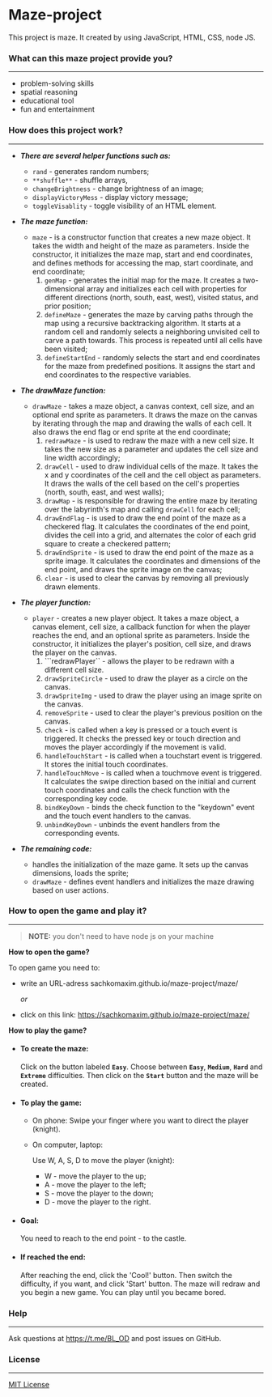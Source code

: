 # Maze-project

This project is maze. It created by using JavaScript, HTML, CSS, node JS.

### What can this maze project provide you?
<hr>

* problem-solving skills
* spatial reasoning
* educational tool
* fun and entertainment

### How does this project work?
<hr>

- ***There are several helper functions such as:***
    - ```rand```  - generates random numbers; 
    - ```**shuffle**``` - shuffle arrays, 
    - ```changeBrightness``` - change brightness of an image;
    - ```displayVictoryMess``` - display victory message; 
    - ```toggleVisablity``` - toggle visibility of an HTML element.

- ***The maze function:***
    - ```maze``` - is a constructor function that creates a new maze object. It takes the width and height of the maze as parameters. Inside the constructor, it initializes the maze map, start and end coordinates, and defines methods for accessing the map, start coordinate, and end coordinate;
        1. ```genMap``` - generates the initial map for the maze. It creates a two-dimensional array and initializes each cell with properties for different directions (north, south, east, west), visited status, and prior position;
        2.  ```defineMaze``` - generates the maze by carving paths through the map using a recursive backtracking algorithm. It starts at a random cell and randomly selects a neighboring unvisited cell to carve a path towards. This process is repeated until all cells have been visited;
        3.  ```defineStartEnd``` - randomly selects the start and end coordinates for the maze from predefined positions. It assigns the start and end coordinates to the respective variables.

- ***The drawMaze function:***
    - ```drawMaze``` - takes a maze object, a canvas context, cell size, and an optional end sprite as parameters. It draws the maze on the canvas by iterating through the map and drawing the walls of each cell. It also draws the end flag or end sprite at the end coordinate;
        1. ```redrawMaze``` - is used to redraw the maze with a new cell size. It takes the new size as a parameter and updates the cell size and line width accordingly;
        2. ```drawCell``` - used to draw individual cells of the maze. It takes the x and y coordinates of the cell and the cell object as parameters. It draws the walls of the cell based on the cell's properties (north, south, east, and west walls);
        3. ```drawMap``` - is responsible for drawing the entire maze by iterating over the labyrinth's map and calling ```drawCell``` for each cell;
        4. ```drawEndFlag``` - is used to draw the end point of the maze as a checkered flag. It calculates the coordinates of the end point, divides the cell into a grid, and alternates the color of each grid square to create a checkered pattern;
        5. ```drawEndSprite``` - is used to draw the end point of the maze as a sprite image. It calculates the coordinates and dimensions of the end point, and draws the sprite image on the canvas;
        6. ```clear``` - is used to clear the canvas by removing all previously drawn elements.

- ***The player function:*** 
    - ```player``` - creates a new player object. It takes a maze object, a canvas element, cell size, a callback function for when the player reaches the end, and an optional sprite as parameters. Inside the constructor, it initializes the player's position, cell size, and draws the player on the canvas.
        1. ```redrawPlayer`` - allows the player to be redrawn with a different cell size.
        2. ```drawSpriteCircle``` - used to draw the player as a circle on the canvas.
        3. ```drawSpriteImg``` - used to draw the player using an image sprite on the canvas.
        4. ```removeSprite``` - used to clear the player's previous position on the canvas.
        5. ```check``` - is called when a key is pressed or a touch event is triggered. It checks the pressed key or touch direction and moves the player accordingly if the movement is valid.
        6. ```handleTouchStart``` - is called when a touchstart event is triggered. It stores the initial touch coordinates.
        7. ```handleTouchMove``` - is called when a touchmove event is triggered. It calculates the swipe direction based on the initial and current touch coordinates and calls the check function with the corresponding key code.
        8. ```bindKeyDown``` - binds the check function to the "keydown" event and the touch event handlers to the canvas.
        9. ```unbindKeyDown``` - unbinds the event handlers from the corresponding events.

- ***The remaining code:*** 
    - handles the initialization of the maze game. It sets up the canvas dimensions, loads the sprite;
    - ```drawMaze``` - defines event handlers and initializes the maze drawing based on user actions.

### How to open the game and play it?
<hr>

> **NOTE:** you don't need to have node js on your machine

**How to open the game?**

To open game you need to:
* write an URL-adress sachkomaxim.github.io/maze-project/maze/
    
    *or*

* click on this link: https://sachkomaxim.github.io/maze-project/maze/

**How to play the game?**

  * #### To create the maze:
  
    Click on the button labeled **`Easy`**. Choose between **`Easy`**, **`Medium`**, **`Hard`** and **`Extreme`** difficulties. Then click on the **`Start`** button and the maze will be created.

  * #### To play the game:

    * On phone:
        Swipe your finger where you want to direct the player (knight).

    * On computer, laptop:

        Use W, A, S, D to move the player (knight):

        * W - move the player to the up;
        * A - move the player to the left;
        * S - move the player to the down;
        * D - move the player to the right.
    
  * #### Goal:

    You need to reach to the end point - to the castle.

  * #### If reached the end:

    After reaching the end, click the 'Cool!' button. Then switch the difficulty, if you want, and click 'Start' button. The maze will redraw and you begin a new game. You can play until you became bored.

### Help
<hr>

Ask questions at https://t.me/BL_OD and post issues on GitHub.

### License
<hr>

[MIT License](LICENSE)